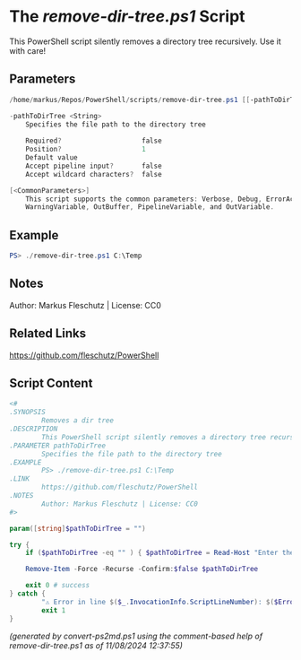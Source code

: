 The *remove-dir-tree.ps1* Script
===========================

This PowerShell script silently removes a directory tree recursively. Use it with care!

Parameters
----------
```powershell
/home/markus/Repos/PowerShell/scripts/remove-dir-tree.ps1 [[-pathToDirTree] <String>] [<CommonParameters>]

-pathToDirTree <String>
    Specifies the file path to the directory tree
    
    Required?                    false
    Position?                    1
    Default value                
    Accept pipeline input?       false
    Accept wildcard characters?  false

[<CommonParameters>]
    This script supports the common parameters: Verbose, Debug, ErrorAction, ErrorVariable, WarningAction, 
    WarningVariable, OutBuffer, PipelineVariable, and OutVariable.
```

Example
-------
```powershell
PS> ./remove-dir-tree.ps1 C:\Temp

```

Notes
-----
Author: Markus Fleschutz | License: CC0

Related Links
-------------
https://github.com/fleschutz/PowerShell

Script Content
--------------
```powershell
<#
.SYNOPSIS
        Removes a dir tree
.DESCRIPTION
        This PowerShell script silently removes a directory tree recursively. Use it with care!
.PARAMETER pathToDirTree
        Specifies the file path to the directory tree
.EXAMPLE
        PS> ./remove-dir-tree.ps1 C:\Temp
.LINK
        https://github.com/fleschutz/PowerShell
.NOTES
        Author: Markus Fleschutz | License: CC0
#>

param([string]$pathToDirTree = "")

try {
	if ($pathToDirTree -eq "" ) { $pathToDirTree = Read-Host "Enter the path to the directory tree" }

	Remove-Item -Force -Recurse -Confirm:$false $pathToDirTree

	exit 0 # success
} catch {
        "⚠️ Error in line $($_.InvocationInfo.ScriptLineNumber): $($Error[0])"
        exit 1
}
```

*(generated by convert-ps2md.ps1 using the comment-based help of remove-dir-tree.ps1 as of 11/08/2024 12:37:55)*
